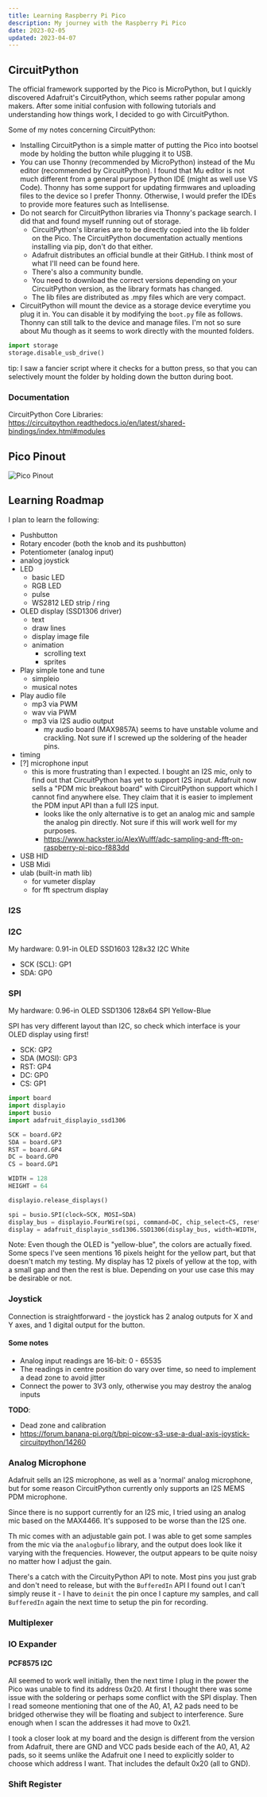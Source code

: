 ```yaml
---
title: Learning Raspberry Pi Pico
description: My journey with the Raspberry Pi Pico
date: 2023-02-05
updated: 2023-04-07
---
```


## CircuitPython

The official framework supported by the Pico is MicroPython, but I quickly discovered Adafruit's CircuitPython, which seems rather popular among makers. After some initial confusion with following tutorials and understanding how things work, I decided to go with CircuitPython.

Some of my notes concerning CircuitPython:

* Installing CircuitPython is a simple matter of putting the Pico into bootsel mode by holding the button while plugging it to USB.
* You can use Thonny (recommended by MicroPython) instead of the Mu editor (recommended by CircuitPython). I found that Mu editor is not much different from a general purpose Python IDE (might as well use VS Code). Thonny has some support for updating firmwares and uploading files to the device so I prefer Thonny. Otherwise, I would prefer the IDEs to provide more features such as Intellisense.
* Do not search for CircuitPython libraries via Thonny's package search. I did that and found myself running out of storage.
    * CircuitPython's libraries are to be directly copied into the lib folder on the Pico. The CircuitPython documentation actually mentions installing via pip, don't do that either.
    * Adafruit distributes an official bundle at their GitHub. I think most of what I'll need can be found here.
    * There's also a community bundle.
    * You need to download the correct versions depending on your CircuitPython version, as the library formats has changed.
    * The lib files are distributed as .mpy files which are very compact.
* CircuitPython will mount the device as a storage device everytime you plug it in. You can disable it by modifying the `boot.py` file as follows. Thonny can still talk to the device and manage files. I'm not so sure about Mu though as it seems to work directly with the mounted folders.

```python
import storage
storage.disable_usb_drive()
```

tip: I saw a fancier script where it checks for a button press, so that you can selectively mount the folder by holding down the button during boot.

### Documentation

CircuitPython Core Libraries: https://circuitpython.readthedocs.io/en/latest/shared-bindings/index.html#modules

## Pico Pinout

![Pico Pinout](https://cdn-learn.adafruit.com/assets/assets/000/099/339/original/raspberry_pi_Pico-R3-Pinout-narrow.png)

## Learning Roadmap

I plan to learn the following:

*   Pushbutton
*   Rotary encoder (both the knob and its pushbutton)
*   Potentiometer (analog input)
*   analog joystick
*   LED
    *   basic LED
    *   RGB LED
    *   pulse
    *   WS2812 LED strip / ring
*   OLED display (SSD1306 driver)
    *   text
    *   draw lines
    *   display image file
    *   animation
        *   scrolling text
        *   sprites
*   Play simple tone and tune
    *   simpleio
    *   musical notes
*   Play audio file
    *   mp3 via PWM
    *   wav via PWM
    *   mp3 via I2S audio output
        *   my audio board (MAX9857A) seems to have unstable volume and crackling. Not sure if I screwed up the soldering of the header pins.
*   timing
*   \[?\] microphone input
    *   this is more frustrating than I expected. I bought an I2S mic, only to find out that CircuitPython has yet to support I2S input. Adafruit now sells a "PDM mic breakout board" with CircuitPython support which I cannot find anywhere else. They claim that it is easier to implement the PDM input API than a full I2S input.
        *   looks like the only alternative is to get an analog mic and sample the analog pin directly. Not sure if this will work well for my purposes.
        *   https://www.hackster.io/AlexWulff/adc-sampling-and-fft-on-raspberry-pi-pico-f883dd
*   USB HID
*   USB Midi
*   ulab (built-in math lib)
    *   for vumeter display
    *   for fft spectrum display

### I2S

### I2C

My hardware: 0.91-in OLED SSD1603 128x32 I2C White

*   SCK (SCL): GP1
*   SDA: GP0

### SPI

My hardware: 0.96-in OLED SSD1306 128x64 SPI Yellow-Blue

SPI has very different layout than I2C, so check which interface is your OLED display using first!

*   SCK: GP2
*   SDA (MOSI): GP3
*   RST: GP4
*   DC: GP0
*   CS: GP1

```python
import board
import displayio
import busio
import adafruit_displayio_ssd1306

SCK = board.GP2
SDA = board.GP3
RST = board.GP4
DC = board.GP0
CS = board.GP1

WIDTH = 128
HEIGHT = 64

displayio.release_displays()

spi = busio.SPI(clock=SCK, MOSI=SDA)
display_bus = displayio.FourWire(spi, command=DC, chip_select=CS, reset=RST, baudrate=1000000)
display = adafruit_displayio_ssd1306.SSD1306(display_bus, width=WIDTH, height=HEIGHT)
```

Note: Even though the OLED is "yellow-blue", the colors are actually fixed. Some specs I've seen mentions 16 pixels height for the yellow part, but that doesn't match my testing. My display has 12 pixels of yellow at the top, with a small gap and then the rest is blue. Depending on your use case this may be desirable or not.

### Joystick

Connection is straightforward - the joystick has 2 analog outputs for X and Y axes, and 1 digital output for the button.

#### Some notes

*   Analog input readings are 16-bit: 0 - 65535
*   The readings in centre position do vary over time, so need to implement a dead zone to avoid jitter
*   Connect the power to 3V3 only, otherwise you may destroy the analog inputs

**TODO**:

*   Dead zone and calibration
*   https://forum.banana-pi.org/t/bpi-picow-s3-use-a-dual-axis-joystick-circuitpython/14260

### Analog Microphone

Adafruit sells an I2S microphone, as well as a 'normal' analog microphone, but for some reason CircuitPython currently only supports an I2S MEMS PDM microphone.

Since there is no support currently for an I2S mic, I tried using an analog mic based on the MAX4466. It's supposed to be worse than the I2S one.

Th mic comes with an adjustable gain pot. I was able to get some samples from the mic via the `analogbufio` library, and the output does look like it varying with the frequencies. However, the output appears to be quite noisy no matter how I adjust the gain.

There's a catch with the CircuityPython API to note. Most pins you just grab and don't need to release, but with the `BufferedIn` API I found out I can't simply reuse it - I have to `deinit` the pin once I capture my samples, and call `BufferedIn` again the next time to setup the pin for recording.

### Multiplexer

### IO Expander

#### PCF8575 I2C

All seemed to work well initially, then the next time I plug in the power the Pico was unable to find its address 0x20. At first I thought there was some issue with the soldering or perhaps some conflict with the SPI display. Then I read someone mentioning that one of the A0, A1, A2 pads need to be bridged otherwise they will be floating and subject to interference. Sure enough when I scan the addresses it had move to 0x21.

I took a closer look at my board and the design is different from the version from Adafruit, there are GND and VCC pads beside each of the A0, A1, A2 pads, so it seems unlike the Adafruit one I need to explicitly solder to choose which address I want. That includes the default 0x20 (all to GND).

### Shift Register
